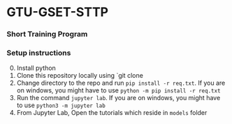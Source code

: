 # GTU-GSET-STTP
### Short Training Program


### Setup instructions
0. Install python
1. Clone this repository locally using `git clone <repo-url>
2. Change directory to the repo and run `pip install -r req.txt`. If you are on windows, you might have to use `python -m pip install -r req.txt`
3. Run the command `jupyter lab`. If you are on windows, you might have to use `python3 -m jupyter lab`
4. From Jupyter Lab, Open the tutorials which reside in `models` folder 
